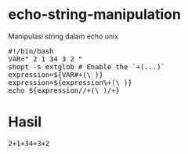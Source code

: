 # echo-string-manipulation
Manipulasi string dalam echo unix
<pre>
#!/bin/bash
VAR=" 2 1 34 3 2 "
shopt -s extglob # Enable the `+(...)`
expression=${VAR#+(\ )}
expression=${expression%+(\ )}
echo ${expression//+(\ )/+}
</pre> 
# Hasil
<pre>
2+1+34+3+2
</pre>
